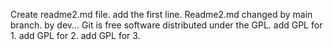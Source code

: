 Create readme2.md file.
add the first line.
Readme2.md changed by main branch.
by dev...
Git is free software distributed under the GPL.
add GPL for 1.
add GPL for 2.
add GPL for 3.
